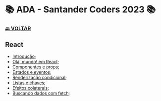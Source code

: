 # 📚 ADA - Santander Coders 2023 📚

### [🔙 **VOLTAR**](../../)

## **React**

- [Introdução](/Web-Front-End/React/meu-projeto-react/);
- [Olá, mundo! em React](/Web-Front-End/React/meu-projeto-react/src/App.jsx);
- [Componentes e props](https://github.com/LuizMiguelSR/Estudos-ADA-Bootcamp/commit/6ef8cc8a96ea92a85acba166a35693fed37f0df8);
- [Estados e eventos](https://github.com/LuizMiguelSR/Estudos-ADA-Bootcamp/commit/594bf3c8787cfc4c7db402bc1e07b6b70ff8cb71);
- [Renderização condicional](https://github.com/LuizMiguelSR/Estudos-ADA-Bootcamp/commit/ac64b53a599b3a56de1ccc3cbeb37a4084c9acae);
- [Listas e chaves](https://github.com/LuizMiguelSR/Estudos-ADA-Bootcamp/commit/4d64f25c6e68b1c0c0a97eaf7be1261626b685da);
- [Efeitos colaterais](https://github.com/LuizMiguelSR/Estudos-ADA-Bootcamp/commit/e25f2ab31373d7f32ac7354fd14ef1972eaa8346);
- [Buscando dados com fetch](https://github.com/LuizMiguelSR/Estudos-ADA-Bootcamp/commit/e25f2ab31373d7f32ac7354fd14ef1972eaa8346);

&nbsp;
